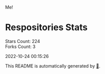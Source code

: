 Me!

# Respositories Stats
Stars Count: 224  
Forks Count: 3

2022-10-24 00:15:26  

This README is automatically generated by [🐰](https://github.com/rnitta/rnitta).
